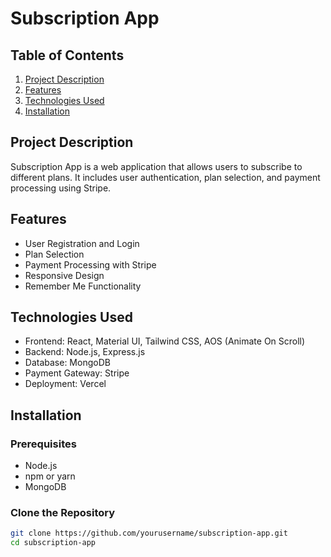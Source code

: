 # Subscription App

## Table of Contents

1. [Project Description](#project-description)
2. [Features](#features)
3. [Technologies Used](#technologies-used)
4. [Installation](#installation)


## Project Description

Subscription App is a web application that allows users to subscribe to different plans. It includes user authentication, plan selection, and payment processing using Stripe.

## Features

- User Registration and Login
- Plan Selection
- Payment Processing with Stripe
- Responsive Design
- Remember Me Functionality

## Technologies Used

- Frontend: React, Material UI, Tailwind CSS, AOS (Animate On Scroll)
- Backend: Node.js, Express.js
- Database: MongoDB
- Payment Gateway: Stripe
- Deployment: Vercel

## Installation


### Prerequisites

- Node.js
- npm or yarn
- MongoDB

### Clone the Repository

```bash
git clone https://github.com/yourusername/subscription-app.git
cd subscription-app
